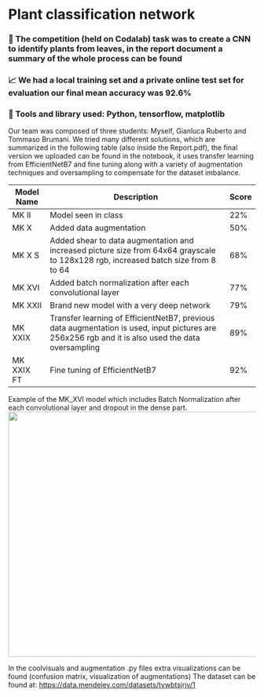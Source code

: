 # Plant classification network
### 🎯 The competition (held on Codalab) task was to create a CNN to identify plants from leaves, in the report document a summary of the whole process can be found
### 📈 We had a local training set and a private online test set for evaluation our final mean accuracy was 92.6%
### 🧰 Tools and library used: Python, tensorflow, matplotlib

Our team was composed of three students: Myself, Gianluca Ruberto and Tommaso Brumani. 
We tried many different solutions, which are summarized in the following table (also inside the Report.pdf), the final version we uploaded can be found in the notebook, it uses transfer learning from EfficientNetB7 and fine tuning along with a variety of augmentation techniques and oversampling to compensate for the dataset imbalance.

| Model Name | Description                                                                                                                                       | Score |
|------------|---------------------------------------------------------------------------------------------------------------------------------------------------|-------|
| MK II      | Model seen in class                                                                                                                               | 22%   |
| MK X       | Added data augmentation                                                                                                                           | 50%   |
| MK X S     | Added shear to data augmentation and increased picture size from 64x64 grayscale to 128x128 rgb, increased batch size from 8 to 64                | 68%   |
| MK XVI     | Added batch normalization after each convolutional layer                                                                                          | 77%   |
| MK XXII    | Brand new model with a very deep network                                                                                                          | 79%   |
| MK XXIX    | Transfer learning of EfficientNetB7, previous data augmentation is used, input pictures are 256x256 rgb and it is also used the data oversampling | 89%   |
| MK XXIX FT | Fine tuning of EfficientNetB7                                                                                                                     | 92%   |

Example of the MK_XVI model which includes Batch Normalization after each convolutional layer and dropout in the dense part.
<img src="https://user-images.githubusercontent.com/62057461/143869086-8d706e10-321a-42c7-aa8e-436bbfeaf242.png" align="center" height="500" width="1000" >


In the coolvisuals and augmentation .py files extra visualizations can be found (confusion matrix, visualization of augmentations)
The dataset can be found at: https://data.mendeley.com/datasets/tywbtsjrjv/1
